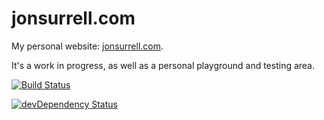 jonsurrell.com
=================
My personal website: [jonsurrell.com](http://jonsurrell.com).

It's a work in progress, as well as a personal playground and testing area.

[![Build Status](https://travis-ci.org/sirreal/jonsurrell.com.svg?branch=master)](https://travis-ci.org/sirreal/jonsurrell.com)

[![devDependency Status](https://david-dm.org/sirreal/jonsurrell.com/dev-status.svg)](https://david-dm.org/sirreal/jonsurrell.com#info=devDependencies)
